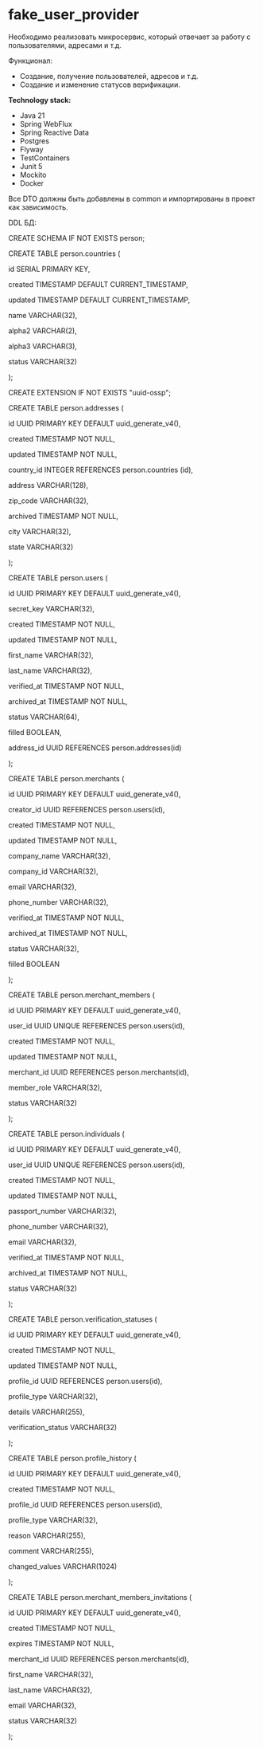 # fake_user_provider
Необходимо реализовать микросервис, который отвечает за работу с пользователями, адресами и т.д.

Функционал:

- Создание, получение пользователей, адресов и т.д.
- Создание и изменение статусов верификации.

**Technology stack:**

- Java 21
- Spring WebFlux
- Spring Reactive Data
- Postgres
- Flyway
- TestContainers
- Junit 5
- Mockito
- Docker

Все DTO должны быть добавлены в common и импортированы в проект как зависимость.

DDL БД:

CREATE SCHEMA IF NOT EXISTS person;

CREATE TABLE person.countries (

id SERIAL PRIMARY KEY,

created TIMESTAMP DEFAULT CURRENT_TIMESTAMP,

updated TIMESTAMP DEFAULT CURRENT_TIMESTAMP,

name VARCHAR(32),

alpha2 VARCHAR(2),

alpha3 VARCHAR(3),

status VARCHAR(32)

);

CREATE EXTENSION IF NOT EXISTS "uuid-ossp";

CREATE TABLE person.addresses (

id UUID PRIMARY KEY DEFAULT uuid_generate_v4(),

created TIMESTAMP NOT NULL,

updated TIMESTAMP NOT NULL,

country_id INTEGER REFERENCES person.countries (id),

address VARCHAR(128),

zip_code VARCHAR(32),

archived TIMESTAMP NOT NULL,

city VARCHAR(32),

state VARCHAR(32)

);

CREATE TABLE person.users (

id UUID PRIMARY KEY DEFAULT uuid_generate_v4(),

secret_key VARCHAR(32),

created TIMESTAMP NOT NULL,

updated TIMESTAMP NOT NULL,

first_name VARCHAR(32),

last_name VARCHAR(32),

verified_at TIMESTAMP NOT NULL,

archived_at TIMESTAMP NOT NULL,

status VARCHAR(64),

filled BOOLEAN,

address_id UUID REFERENCES person.addresses(id)

);

CREATE TABLE person.merchants (

id UUID PRIMARY KEY DEFAULT uuid_generate_v4(),

creator_id UUID REFERENCES person.users(id),

created TIMESTAMP NOT NULL,

updated TIMESTAMP NOT NULL,

company_name VARCHAR(32),

company_id VARCHAR(32),

email VARCHAR(32),

phone_number VARCHAR(32),

verified_at TIMESTAMP NOT NULL,

archived_at TIMESTAMP NOT NULL,

status VARCHAR(32),

filled BOOLEAN

);

CREATE TABLE person.merchant_members (

id UUID PRIMARY KEY DEFAULT uuid_generate_v4(),

user_id UUID UNIQUE REFERENCES person.users(id),

created TIMESTAMP NOT NULL,

updated TIMESTAMP NOT NULL,

merchant_id UUID REFERENCES person.merchants(id),

member_role VARCHAR(32),

status VARCHAR(32)

);

CREATE TABLE person.individuals (

id UUID PRIMARY KEY DEFAULT uuid_generate_v4(),

user_id UUID UNIQUE REFERENCES person.users(id),

created TIMESTAMP NOT NULL,

updated TIMESTAMP NOT NULL,

passport_number VARCHAR(32),

phone_number VARCHAR(32),

email VARCHAR(32),

verified_at TIMESTAMP NOT NULL,

archived_at TIMESTAMP NOT NULL,

status VARCHAR(32)

);

CREATE TABLE person.verification_statuses (

id UUID PRIMARY KEY DEFAULT uuid_generate_v4(),

created TIMESTAMP NOT NULL,

updated TIMESTAMP NOT NULL,

profile_id UUID REFERENCES person.users(id),

profile_type VARCHAR(32),

details VARCHAR(255),

verification_status VARCHAR(32)

);

CREATE TABLE person.profile_history (

id UUID PRIMARY KEY DEFAULT uuid_generate_v4(),

created TIMESTAMP NOT NULL,

profile_id UUID REFERENCES person.users(id),

profile_type VARCHAR(32),

reason VARCHAR(255),

comment VARCHAR(255),

changed_values VARCHAR(1024)

);

CREATE TABLE person.merchant_members_invitations (

id UUID PRIMARY KEY DEFAULT uuid_generate_v4(),

created TIMESTAMP NOT NULL,

expires TIMESTAMP NOT NULL,

merchant_id UUID REFERENCES person.merchants(id),

first_name VARCHAR(32),

last_name VARCHAR(32),

email VARCHAR(32),

status VARCHAR(32)

);
